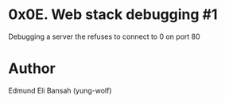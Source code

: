 # 0x0E. Web stack debugging #1
Debugging a server the refuses to connect to 0 on port 80

# Author
Edmund Eli Bansah (yung-wolf)
